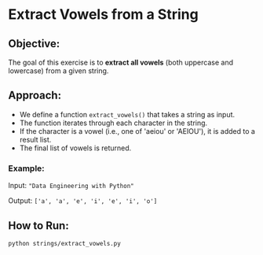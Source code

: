 # Extract Vowels from a String

## Objective:
The goal of this exercise is to **extract all vowels** (both uppercase and lowercase) from a given string.

## Approach:
- We define a function `extract_vowels()` that takes a string as input.
- The function iterates through each character in the string.
- If the character is a vowel (i.e., one of 'aeiou' or 'AEIOU'), it is added to a result list.
- The final list of vowels is returned.

### Example:
Input: `"Data Engineering with Python"`

Output: `['a', 'a', 'e', 'i', 'e', 'i', 'o']`

## How to Run:
```bash
python strings/extract_vowels.py
```
